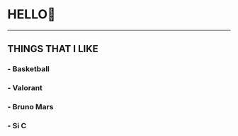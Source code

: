 # HELLO🌹
---
## **THINGS THAT I LIKE**

### - Basketball

### - Valorant

### - Bruno Mars

### - Si C


